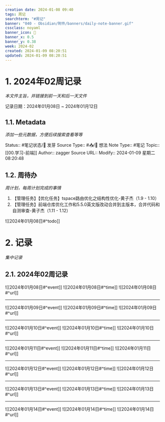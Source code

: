 ```yaml
---
creation date: 2024-01-08 09:40
tags: 周记
searchterm: "#周记"
banner: "040 - Obsidian/附件/banners/daily-note-banner.gif"
cssclass: noyaml
banner_icon: 💌
banner_x: 0.5
banner_y: 0.38
week: 2024-02
created: 2024-01-09 08:20:51
updated: 2024-01-09 08:20:51
---
```


# 1. 2024年02周记录

_本文件主旨，并链接到前一天和后一天文件_

记录日期：2024年01月08日 ~ 2024年01月12日

## 1.1. Metadata

_添加一些元数据，方便后续搜索查看等等_

Status:: #笔记状态/🌱 发芽
Source Type:: #📥/💭 想法 
Note Type:: #笔记
Topic:: [[00.学习-前端]]
Author:: zagger
Source URL::
Modify:: 2024-01-09 星期二 08:20:48

## 1.2. 周待办

_周计划，每周计划完成的事情_

1. 【管理任务】【优化任务】tspace路由优化之结构性优化-黄子杰（1.9 - 1.10）
2. 【管理任务】前端仓库优化工作和5.5.0英文版改动合并到主版本，合并代码和自测审查-黄子杰（1.11 - 1.12）

![[2024年01月08日#^todo]] 

# 2. 记录

_集中记录_

## 2.1. 2024年02周记录
![[2024年01月08日#^event]] 
![[2024年01月08日#^time]] 
![[2024年01月08日#^url]] 

---

![[2024年01月09日#^event]] 
![[2024年01月09日#^time]] 
![[2024年01月09日#^url]] 

---

![[2024年01月10日#^event]] 
![[2024年01月10日#^time]] 
![[2024年01月10日#^url]] 

---

![[2024年01月11日#^event]] 
![[2024年01月11日#^time]] 
![[2024年01月11日#^url]] 

---

![[2024年01月12日#^event]] 
![[2024年01月12日#^time]] 
![[2024年01月12日#^url]] 

---

![[2024年01月13日#^event]] 
![[2024年01月13日#^time]] 
![[2024年01月13日#^url]] 

---

![[2024年01月14日#^event]] 
![[2024年01月14日#^time]] 
![[2024年01月14日#^url]] 

